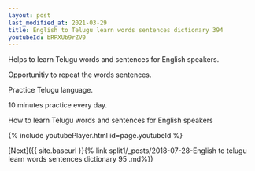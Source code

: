 ```yaml
---
layout: post
last_modified_at: 2021-03-29
title: English to Telugu learn words sentences dictionary 394 
youtubeId: bRPXUb9rZV0
---
```

 
 
Helps to learn Telugu words and sentences for English speakers.

Opportunitiy to repeat the words sentences. 

Practice Telugu language. 
 
10 minutes practice every day. 
 
How to learn Telugu words and sentences for English speakers 
 
{% include youtubePlayer.html id=page.youtubeId %}
 
 
[Next]({{ site.baseurl }}{% link  split1/_posts/2018-07-28-English to telugu learn words sentences dictionary 95 .md%})
 
